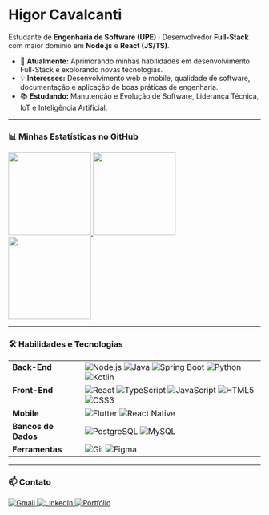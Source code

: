 # Higor Cavalcanti

Estudante de **Engenharia de Software (UPE)** · Desenvolvedor **Full-Stack** com maior domínio em **Node.js** e **React (JS/TS)**.

- 🔭 **Atualmente:** Aprimorando minhas habilidades em desenvolvimento Full-Stack e explorando novas tecnologias.
- 💡 **Interesses:** Desenvolvimento web e mobile, qualidade de software, documentação e aplicação de boas práticas de engenharia.
- 📚 **Estudando:** Manutenção e Evolução de Software, Liderança Técnica, IoT e Inteligência Artificial.

---

### 📊 Minhas Estatísticas no GitHub

<div>
  <a href="https://github.com/higucavalcanti">
    <img height="165em" src="https://github-readme-stats.vercel.app/api?username=higucavalcanti&show_icons=true&theme=radical&include_all_commits=true&count_private=true"/>
    <img height="165em" src="https://github-readme-stats.vercel.app/api/top-langs/?username=higucavalcanti&layout=compact&langs_count=7&theme=radical"/>
  </a>
</div>
<div>
  <img height="165em" src="https://github-readme-streak-stats.herokuapp.com?user=higucavalcanti&theme=radical&date_format=j%20M%5B%20Y%5D&locale=pt_BR"/>
</div>

---

### 🛠️ Habilidades e Tecnologias

<table>
  <tr>
    <td valign="top"><strong>Back-End</strong></td>
    <td>
      <img src="https://img.shields.io/badge/Node.js-339933?style=for-the-badge&logo=nodedotjs&logoColor=white" alt="Node.js"/>
      <img src="https://img.shields.io/badge/Java-ED8B00?style=for-the-badge&logo=openjdk&logoColor=white" alt="Java"/>
      <img src="https://img.shields.io/badge/Spring-6DB33F?style=for-the-badge&logo=spring&logoColor=white" alt="Spring Boot"/>
      <img src="https://img.shields.io/badge/Python-3776AB?style=for-the-badge&logo=python&logoColor=white" alt="Python"/>
      <img src="https://img.shields.io/badge/Kotlin-7F52FF?style=for-the-badge&logo=kotlin&logoColor=white" alt="Kotlin"/>
    </td>
  </tr>
  <tr>
    <td valign="top"><strong>Front-End</strong></td>
    <td>
      <img src="https://img.shields.io/badge/React-61DAFB?style=for-the-badge&logo=react&logoColor=black" alt="React"/>
      <img src="https://img.shields.io/badge/TypeScript-3178C6?style=for-the-badge&logo=typescript&logoColor=white" alt="TypeScript"/>
      <img src="https://img.shields.io/badge/JavaScript-F7DF1E?style=for-the-badge&logo=javascript&logoColor=black" alt="JavaScript"/>
      <img src="https://img.shields.io/badge/HTML5-E34F26?style=for-the-badge&logo=html5&logoColor=white" alt="HTML5"/>
      <img src="https://img.shields.io/badge/CSS3-1572B6?style=for-the-badge&logo=css3&logoColor=white" alt="CSS3"/>
    </td>
  </tr>
  <tr>
    <td valign="top"><strong>Mobile</strong></td>
    <td>
      <img src="https://img.shields.io/badge/Flutter-02569B?style=for-the-badge&logo=flutter&logoColor=white" alt="Flutter"/>
      <img src="https://img.shields.io/badge/React_Native-61DAFB?style=for-the-badge&logo=react&logoColor=black" alt="React Native"/>
    </td>
  </tr>
  <tr>
    <td valign="top"><strong>Bancos de Dados</strong></td>
    <td>
      <img src="https://img.shields.io/badge/PostgreSQL-4169E1?style=for-the-badge&logo=postgresql&logoColor=white" alt="PostgreSQL"/>
      <img src="https://img.shields.io/badge/MySQL-4479A1?style=for-the-badge&logo=mysql&logoColor=white" alt="MySQL"/>
    </td>
  </tr>
    <tr>
    <td valign="top"><strong>Ferramentas</strong></td>
    <td>
      <img src="https://img.shields.io/badge/Git-F05032?style=for-the-badge&logo=git&logoColor=white" alt="Git"/>
      <img src="https://img.shields.io/badge/Figma-F24E1E?style=for-the-badge&logo=figma&logoColor=white" alt="Figma"/>
    </td>
  </tr>
</table>

---

### 📫 Contato

<p align="left">
  <a href="mailto:cavalcanti.higorl@gmail.com" target="_blank">
    <img src="https://img.shields.io/badge/Gmail-D14836?style=for-the-badge&logo=gmail&logoColor=white" alt="Gmail"/>
  </a>
  <a href="https://www.linkedin.com/in/higor-cavalcanti-b77794267" target="_blank">
    <img src="https://img.shields.io/badge/LinkedIn-0077B5?style=for-the-badge&logo=linkedin&logoColor=white" alt="LinkedIn"/>
  </a>
  <a href="https://higucavalcanti.github.io" target="_blank">
    <img src="https://img.shields.io/badge/Portfólio-8A2BE2?style=for-the-badge&logo=github&logoColor=white" alt="Portfólio"/>
  </a>
</p>
